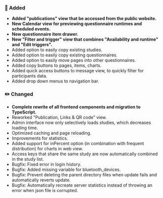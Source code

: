 ### 🚀 Added
- **Added "publications" view that be accessed from the public website.**
- **New Calendar view for previewing questionnaire runtimes and scheduled events.**
- **New questionnaire item drawer.**
- **New "Filter and trigger" view that combines "Availability and runtime" and "Edit triggers".**
- Added option to easily copy existing studies.
- Added option to easily copy existing questionnaires.
- Added option to easily move pages into other questionnaires.
- Added copy buttons to pages, items, charts.
- Added quick access buttons to message view, to quickly filter for participants data.
- Added drop down menus to navigation bar.

### ✏️ Changed
- **Complete rewrite of all frontend components and migration to TypeScript.**
- Reworked "Publication, Links & QR code" view.
- Admin interface now only selectively loads studies, which decreases loading time.
- Optimized caching and page reloading.
- Improvements for statistics.
- Added support for inPercent option (in combination with frequent distribution) for charts in web view.
- Access keys that share the same study are now automatically combined in the study list. 
- Bugfix: Fixed error in login history.
- Bugfix: Added missing variable for bluetooth_devices.
- Bugfix: Prevent deleting the parent directory files when update fails and automatically reverts update.
- Bugfix: Automatically recreate server statistics instead of throwing an error when json file is corrupted.